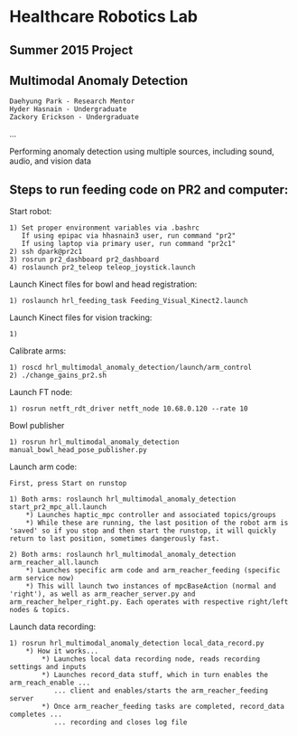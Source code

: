 Healthcare Robotics Lab
=======================

Summer 2015 Project
-------------------

Multimodal Anomaly Detection
----------------------------

    Daehyung Park - Research Mentor
    Hyder Hasnain - Undergraduate
    Zackory Erickson - Undergraduate


...


Performing anomaly detection using multiple sources, including sound, audio, and vision data


Steps to run feeding code on PR2 and computer:
----------------------------------------------


Start robot:

    1) Set proper environment variables via .bashrc
       If using epipac via hhasnain3 user, run command "pr2"
       If using laptop via primary user, run command "pr2c1"
    2) ssh dpark@pr2c1
    3) rosrun pr2_dashboard pr2_dashboard 
    4) roslaunch pr2_teleop teleop_joystick.launch

Launch Kinect files for bowl and head registration:
    
    1) roslaunch hrl_feeding_task Feeding_Visual_Kinect2.launch

Launch Kinect files for vision tracking:

    1) 

Calibrate arms:

    1) roscd hrl_multimodal_anomaly_detection/launch/arm_control
    2) ./change_gains_pr2.sh

Launch FT node:

    1) rosrun netft_rdt_driver netft_node 10.68.0.120 --rate 10

Bowl publisher

    1) rosrun hrl_multimodal_anomaly_detection manual_bowl_head_pose_publisher.py

Launch arm code:

    First, press Start on runstop

    1) Both arms: roslaunch hrl_multimodal_anomaly_detection start_pr2_mpc_all.launch
        *) Launches haptic_mpc controller and associated topics/groups
        *) While these are running, the last position of the robot arm is 'saved' so if you stop and then start the runstop, it will quickly return to last position, sometimes dangerously fast.
        
    2) Both arms: roslaunch hrl_multimodal_anomaly_detection arm_reacher_all.launch
        *) Launches specific arm code and arm_reacher_feeding (specific arm service now)
        *) This will launch two instances of mpcBaseAction (normal and 'right'), as well as arm_reacher_server.py and arm_reacher_helper_right.py. Each operates with respective right/left nodes & topics. 

Launch data recording:

    1) rosrun hrl_multimodal_anomaly_detection local_data_record.py
        *) How it works...
            *) Launches local data recording node, reads recording settings and inputs
            *) Launches record_data stuff, which in turn enables the arm_reach_enable ...
               ... client and enables/starts the arm_reacher_feeding server
            *) Once arm_reacher_feeding tasks are completed, record_data completes ...
               ... recording and closes log file
